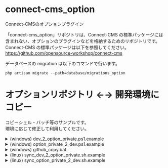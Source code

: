# connect-cms_option
Connect-CMSのオプションプラグイン

「connect-cms_option」リポジトリは、Connect-CMS の標準パッケージには含まれない、オプションのプラグインなどを格納するためのリポジトリです。  
Connect-CMS の標準パッケージは以下を参照してください。  
https://github.com/opensource-workshop/connect-cms  
  
データベースの migration は以下のコマンドで行います。  
```
php artisan migrate --path=database/migrations_option  
```

# オプションリポジトリ ←→ 開発環境にコピー

コピーシェル・バッチ等のサンプルです。<br>
環境に応じて修正して利用してください。<br>

<details>
<summary>(windows) dev_2_option_private.ps1.example</summary>

開発環境 → オプションリポジトリ にコピーするサンプル<br>
今のところ、composer-optionをコピーするのみ記載<br>

```shell
# コピー元のルートPATH
$src_root_dir = "C:\path_to_dev_connect-cms\"
# コピー先のルートPATH
$dist_root_dir = "C:\path_to_connect-cms-option_dir\"

### コピー（robocopy <コピー元> <コピー先>）
Copy-Item -Path "${src_root_dir}composer-option.json" -Destination "${dist_root_dir}"
Copy-Item -Path "${src_root_dir}composer-option.lock" -Destination "${dist_root_dir}"
```
</details>

<details>
<summary>(windows) option_private_2_dev.ps1.example</summary>

開発環境 → オプションリポジトリ にコピーするサンプル<br>
今のところ、composer-optionをコピーするのみ記載<br>

```shell
# コピー元のルートPATH
$src_root_dir = "C:\path_to_connect-cms-option_dir\"
# コピー先のルートPATH
$dist_root_dir = "C:\path_to_dev_connect-cms\"

Copy-Item -Path "${src_root_dir}composer-option.json" -Destination "${dist_root_dir}"
Copy-Item -Path "${src_root_dir}composer-option.lock" -Destination "${dist_root_dir}"
```
</details>

<details>
<summary>(windows) github_copy.bat</summary>

開発環境 → オプションリポジトリ にコピーするサンプル<br>
https://github.com/opensource-workshop/connect-cms_option/blob/master/github_copy.bat
</details>

<details>
<summary>(linux) sync_dev_2_option_private.sh.example</summary>

開発環境 → オプションリポジトリ にコピーするサンプル<br>

```shell
# Connect-CMSのあるディレクトリ
src_root_dir='/path_to_dev_connect-cms/'
# 外部プラグインのあるディレクトリ
dist_root_dir='/path_to_option_private_dir/'

####################################################
### connect-cms_option - Samplesプラグイン
####################################################
# プラグイン名
option_plugin="Samples"
option_plugin_controller_dir="${option_plugin}"
# ${変数,,}はbashの機能で、全小文字に変換する
option_plugin_resources_dir="${option_plugin,,}"
option_plugin_model_dir=$option_plugin_controller_dir

# コントローラー
rsync -arvz --delete "${src_root_dir}app/PluginsOption/User/${option_plugin_controller_dir}" "${dist_root_dir}app/PluginsOption/User/"

# モデル
rsync -arvz --delete "${src_root_dir}app/ModelsOption/User/${option_plugin_model_dir}" "${dist_root_dir}app/ModelsOption/User/"

# ビュー
rsync -arvz --delete "${src_root_dir}resources/views/plugins_option/user/${option_plugin_resources_dir}" "${dist_root_dir}resources/views/plugins_option/user/"

# マイグレーション
rsync -arvz --delete  --include '*sample*' --exclude 'migrations_option/*' "${src_root_dir}database/migrations_option" "${dist_root_dir}database/"

# Composer Option
cp -f "${src_root_dir}composer-option.json" "${dist_root_dir}"
cp -f "${src_root_dir}composer-option.lock" "${dist_root_dir}"
```
</details>

<details>
<summary>(linux) sync_option_private_2_dev.sh.example</summary>

オプションリポジトリ → 開発環境 にコピーするサンプル<br>

```shell
# 外部プラグインのあるディレクトリ
src_root_dir='/path_to_option_private_dir/'
# Connect-CMSのあるディレクトリ
dist_root_dir='/path_to_dev_connect-cms/'

####################################################
### connect-cms_option - Samplesプラグイン
####################################################
# プラグイン名
option_plugin="Samples"
option_plugin_controller_dir="${option_plugin}"
# ${変数,,}はbashの機能で、全小文字に変換する
option_plugin_resources_dir="${option_plugin,,}"
option_plugin_model_dir=$option_plugin_controller_dir

# コントローラー
rsync -arvz --delete "${src_root_dir}app/PluginsOption/User/${option_plugin_controller_dir}" "${dist_root_dir}app/PluginsOption/User/"

# モデル
if [ ! -d "${dist_root_dir}app/ModelsOption/User/" ]; then
    mkdir -p "${dist_root_dir}app/ModelsOption/User/"
fi
rsync -arvz --delete "${src_root_dir}app/ModelsOption/User/${option_plugin_model_dir}" "${dist_root_dir}app/ModelsOption/User/"

# ビュー
if [ ! -d "${dist_root_dir}resources/views/plugins_option/user/" ]; then
    mkdir -p "${dist_root_dir}resources/views/plugins_option/user/"
fi
rsync -arvz --delete "${src_root_dir}resources/views/plugins_option/user/${option_plugin_resources_dir}" "${dist_root_dir}resources/views/plugins_option/user/"

# マイグレーション
rsync -arvz --delete  --include '*sample*' --exclude 'migrations_option/*' "${src_root_dir}database/migrations_option" "${dist_root_dir}database/"

# Composer Option
cp -f "${src_root_dir}composer-option.json" "${dist_root_dir}"
cp -f "${src_root_dir}composer-option.lock" "${dist_root_dir}"
```
</details>
